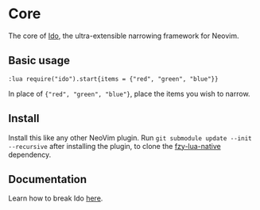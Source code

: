 # Core
The core of [Ido](https://github.com/ido-nvim), the ultra-extensible narrowing framework for Neovim.

## Basic usage
```vim
:lua require("ido").start{items = {"red", "green", "blue"}}
```

In place of `{"red", "green", "blue"}`, place the items you wish to narrow.

## Install
Install this like any other NeoVim plugin. Run `git submodule update --init --recursive` after installing the plugin, to clone the [fzy-lua-native](https://github.com/romgrk/fzy-lua-native) dependency.

## Documentation
Learn how to break Ido [here](https://github.com/ido-nvim/docs).
